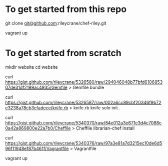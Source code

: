 To get started from this repo
===============================
git clone git@github.com:rileycrane/chef-riley.git

vagrant up


To get started from scratch
===============================
mkdir website
cd website

curl https://gist.github.com/rileycrane/5326580/raw/294046048b77bfd610685307de31df2199ac4935/Gemfile > Gemfile
bundle

curl https://gist.github.com/rileycrane/5326587/raw/002a6cc89cbf20346f9b72e3238a78cb3cfadece/knife.rb > knife.rb
knife solo init .

curl https://gist.github.com/rileycrane/5340370/raw/84e012a3e671e3d4c7088c0a42a869800e22a7b0/Cheffile > Cheffile
librarian-chef install

curl https://gist.github.com/rileycrane/5340376/raw/97a3e81a7d3215ec10de6d596f11948ef87b461f/Vagrantfile > Vagrantfile

vagrant up

